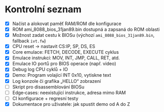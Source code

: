 # Kontrolní seznam

- [x] Načíst a alokovat paměť RAM/ROM dle konfigurace
- [x] ROM ami_8088_bios_31jan89.bin dostupná a zapsaná do ROM oblasti
- [x] Možnost zadat cestu k BIOSu (výchozí `ami_8088_bios_31jan89.bin`, fallback `ivt.fw`)
- [x] CPU reset → nastavit CS:IP, SP, DS, ES
- [x] Core emulace: FETCH, DECODE, EXECUTE cyklus
- [x] Emulace instrukcí: MOV, INT, JMP, CALL, RET, atd.
- [x] Emulace IO portů pro BIOS operace (např. video)
- [x] Debug log CPU cyklů + IO
- [x] Demo: Program volající INT 0x10, vytiskne text
- [x] Log konzole či grafika „HELLO“ zobrazení
- [ ] Skript pro disassemblování BIOSu
- [ ] Edge‑cases: neexistující instrukce, adresa mimo RAM
- [ ] CI konfigurace + regresní testy
- [x] Dokumentace pro uživatele: jak spustit demo od A do Z
